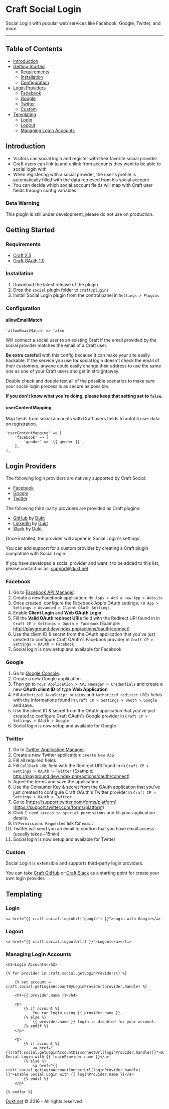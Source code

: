 # Craft Social Login

Social Login with popular web services like Facebook, Google, Twitter, and more.

-------------------------------------------

## Table of Contents

- [Introduction](#introduction)
- [Getting Started](#getting-started)
    - [Requirements](#requirements)
    - [Installation](#installation)
    - [Configuration](#configuration)
- [Login Providers](#login-providers)
    - [Facebook](#facebook)
    - [Google](#google)
    - [Twitter](#twitter)
    - [Custom](#custom)
- [Templating](#templating)
    - [Login](#login)
    - [Logout](#logout)
    - [Managing Login Accounts](#managing-login-accounts)


## Introduction

- Visitors can social login and register with their favorite social provider
- Craft users can link to and unlink from accounts they want to be able to social login with
- When registering with a social provider, the user's profile is automatically filled with the data retrieved from his social account
- You can decide which social account fields will map with Craft user fields through config variables

### Beta Warning

This plugin is still under development, please do not use on production.

## Getting Started

### Requirements

- [Craft 2.5](https://craftcms.com/)
- [Craft OAuth 1.0](https://dukt.net/craft/oauth)

### Installation

1. Download the latest release of the plugin
2. Drop the `social` plugin folder to `craft/plugins`
3. Install Social Login plugin from the control panel in `Settings > Plugins`

### Configuration

#### allowEmailMatch

    'allowEmailMatch' => false

Will connect a social user to an existing Craft if the email provided by the social provider matches the email of a Craft user.

**Be extra carefull** with this config because it can make your site easily hackable.
If the service you use for social login doesn't check the email of their customers, anyone could easily change their address to use the same one as one of your Craft users and get in straightaway.

Double check and double test all of the possible scenarios to make sure your social login process is as secure as possible.

**If you don't know what you're doing, please keep that setting set to `false`.**


#### userContentMapping

Map fields from social accounts with Craft users fields to autofill user data on registration.

    'userContentMapping' => [
        'facebook' => [
            'gender' => '{{ gender }}',
        ],
    ],

## Login Providers

The following login providers are natively supported by Craft Social:

- [Facebook](#facebook)
- [Google](#google)
- [Twitter](#twitter)

The following third-party providers are provided as Craft plugins:

- [GitHub](https://github.com/dukt/craft-github) by [Dukt](https://dukt.net/)
- [LinkedIn](https://github.com/dukt/craft-linkedin) by [Dukt](https://dukt.net/)
- [Slack](https://github.com/dukt/craft-slack) by [Dukt](https://dukt.net/)

Once installed, the provider will appear in Social Login's settings.

You can add support for a custom provider by creating a Craft plugin compatible with Social Login.

If you have developed a social provider and want it to be added to this list, please contact us as: [support@dukt.net](mailto:support@dukt.net)

### Facebook

1. Go to [Facebook API Manager](https://developers.facebook.com/apps).
1. Create a new Facebook application: `My Apps > Add a new App > Website`
1. Once created, configure the Facebook App's OAuth settings: `FB App > Settings > Advanced > Client OAuth Settings`
1. Enable **Client Login** and **Web OAuth Login**
1. Fill the **Valid OAuth redirect URIs** field with the Redirect URI found in in `Craft CP > Settings > OAuth > Facebook` (Example: http://playground.dev/index.php/actions/oauth/connect)
1. Use the client ID & secret from the OAuth application that you've just created to configure Craft OAuth's Facebook provider in `Craft CP > Settings > OAuth > Facebook`
1. Social login is now setup and available for Facebook

### Google

1. Go to [Google Console](https://code.google.com/apis/console/).
1. Create a new Google application
1. Then go to `Your Application > API Manager > Credentials` and create a new **OAuth client ID** of type **Web Application**
1. Fill `Authorized JavaScript origins` and `Authorized redirect URIs` fields with the informations found in `Craft CP > Settings > OAuth > Google` and save.
1. Use the client ID & secret from the OAuth application that you've just created to configure Craft OAuth's Google provider in `Craft CP > Settings > OAuth > Google`
1. Social login is now setup and available for Google


### Twitter

1. Go to [Twitter Application Manager](https://dev.twitter.com/apps).
1. Create a new Twitter application: `Create New App`
1. Fill all required fields
1. Fill `Callback URL` field with the Redirect URI found in in `Craft CP > Settings > OAuth > Twitter` (Example: http://playground.dev/index.php/actions/oauth/connect)
1. Agree the terms and save the application
1. Use the Consumer Key & secret from the OAuth application that you've just created to configure Craft OAuth's Twitter provider in `Craft CP > Settings > OAuth > Twitter`
1. Go to [https://support.twitter.com/forms/platform](https://support.twitter.com/forms/platform)
1. Click `I need access to special permissions` and fill your application details.
1. In `Permissions Requested` ask for `email`
1. Twitter will send you an email to confirm that you have email access (usually takes ~15min)
1. Social login is now setup and available for Twitter


### Custom

Social Login is extensible and supports third-party login providers.

You can take [Craft GitHub](https://github.com/dukt/craft-github) or [Craft Slack](https://github.com/dukt/craft-slack) as a starting point for create your own login provider.


## Templating

### Login

    <a href="{{ craft.social.loginUrl('google') }}">Login with Google</a>


### Logout

    <a href="{{ craft.social.logoutUrl() }}">Logout</a></li>

### Managing Login Accounts

    <h2>Login Accounts</h2>

    {% for provider in craft.social.getLoginProviders() %}

        {% set account = craft.social.getLoginAccountByLoginProvider(provider.handle) %}

        <h4>{{ provider.name }}</h4>

        <p>
            {% if account %}
                You can login using {{ provider.name }}.
            {% else %}
                {{ provider.name }} login is disabled for your account.
            {% endif %}
        </p>

        <p>
            {% if account %}
                <a href="{{craft.social.getLoginAccountDisconnectUrl(loginProvider.handle)}}">Disable Social Login with {{ loginProvider.name }}</a>
            {% else %}
                <a href="{{ craft.social.getLoginAccountConnectUrl(loginProvider.handle) }}">Enable Social Login with {{ loginProvider.name }}</a>
            {% endif %}
        </p>

    {% endfor %}

[Dukt.net](https://dukt.net/) © 2016 - All rights reserved